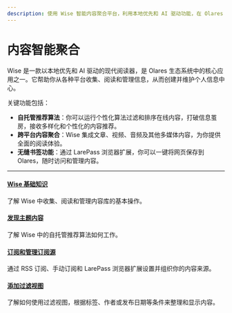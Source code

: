 ```yaml
---
description: 使用 Wise 智能内容聚合平台，利用本地优先和 AI 驱动功能，在 Olares 中创建个性化信息中心，实现跨平台内容的智能管理与推荐。
---
```

# 内容智能聚合

Wise 是一款以本地优先和 AI 驱动的现代阅读器，是 Olares 生态系统中的核心应用之一。它帮助你从各种平台收集、阅读和管理信息，从而创建并维护个人信息中心。

关键功能包括：

* **自托管推荐算法**：你可以运行个性化算法过滤和排序在线内容，打破信息茧房，接收多样化和个性化的内容推荐。
* **跨平台内容聚合**：Wise 集成文章、视频、音频及其他多媒体内容，为你提供全面的阅读体验。
* **无缝书签功能**：通过 LarePass 浏览器扩展，你可以一键将网页保存到 Olares，随时访问和管理内容。

---
<div>
<h4><a href="./wise-basics">Wise 基础知识</a></h4>
了解 Wise 中收集、阅读和管理内容库的基本操作。
</div>

<div>
<h4><a href="./recommend">发现主题内容</a></h4>
了解 Wise 中的自托管推荐算法如何工作。
</div>

<div>
<h4><a href="./subscribe">订阅和管理订阅源</a></h4>
通过 RSS 订阅、手动订阅和 LarePass 浏览器扩展设置并组织你的内容来源。
</div>

<div>
<h4><a href="./filter">添加过滤视图</a></h4>
了解如何使用过滤视图，根据标签、作者或发布日期等条件来整理和显示内容。
</div>